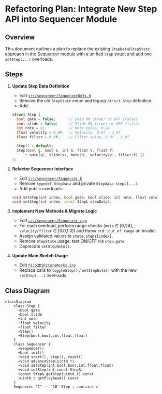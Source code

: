 # Refactoring Plan: Integrate New Step API into Sequencer Module

## Overview

This document outlines a plan to replace the existing `StepData`/`StepState` approach in the Sequencer module with a unified `Step` struct and add two `setStep(...)` overloads.

## Steps

1. **Update Step Data Definition**  
   - Edit [`src/sequencer/SequencerDefs.h`](src/sequencer/SequencerDefs.h:29)  
   - Remove the old `StepState` enum and legacy `struct Step` definition.  
   - Add:
   ```cpp
   struct Step {
     bool gate = false;      // Gate ON (true) or OFF (false)
     bool slide = false;     // Slide ON (true) or OFF (false)
     int note = 0;           // Note value, 0-24
     float velocity = 0.0f;  // Velocity, 0.0f - 1.0f
     float filter = 0.0f;    // Filter value, 0.0f - 1.0f

     Step() = default;
     Step(bool g, bool s, int n, float v, float f)
         : gate(g), slide(s), note(n), velocity(v), filter(f) {}
   };
   ```

2. **Refactor Sequencer Interface**  
   - Edit [`src/sequencer/Sequencer.h`](src/sequencer/Sequencer.h:29)  
   - Remove `typedef StepData` and private `StepData steps[...]`.  
   - Add public overloads:
   ```cpp
   void setStep(int index, bool gate, bool slide, int note, float velocity, float filter);
   void setStep(int index, const Step& stepData);
   ```

3. **Implement New Methods & Migrate Logic**  
   - Edit [`src/sequencer/Sequencer.cpp`](src/sequencer/Sequencer.cpp:130)  
   - For each overload, perform range checks (`note` ∈ [0,24], `velocity/filter` ∈ [0.0,1.0]) and throw `std::out_of_range` on invalid.  
   - Assign validated values to `state.steps[index]`.  
   - Remove `StepState` usage: test ON/OFF via `step.gate`.  
   - Deprecate `setStepNote()`.

4. **Update Main Sketch Usage**  
   - Edit [`Pico2DSP2CoreWorks.ino`](Pico2DSP2CoreWorks.ino:280)  
   - Replace calls to `toggleStep()` / `setStepNote()` with the new `setStep(...)` overloads.

## Class Diagram
```mermaid
classDiagram
    class Step {
      +bool gate
      +bool slide
      +int note
      +float velocity
      +float filter
      +Step()
      +Step(bool,bool,int,float,float)
    }
    class Sequencer {
      +Sequencer()
      +bool init()
      +void start(), stop(), reset()
      +void advanceStep(uint8_t)
      +void setStep(int,bool,bool,int,float,float)
      +void setStep(int,const Step&)
      +const Step& getStep(uint8_t) const
      +uint8_t getPlayhead() const
    }
    Sequencer "1" -- "16" Step : contains >